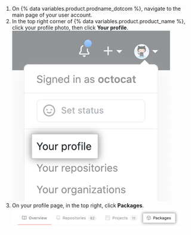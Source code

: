 1. On {% data variables.product.prodname_dotcom %}, navigate to the main page of your user account.
2. In the top right corner of {% data variables.product.product_name %}, click your profile photo, then click **Your profile**.
  ![Profile photo](/assets/images/help/profile/top_right_avatar.png)
3. On your profile page, in the top right, click **Packages**.
  ![Packages option on profile page](/assets/images/help/package-registry/packages-from-user-profile.png)
